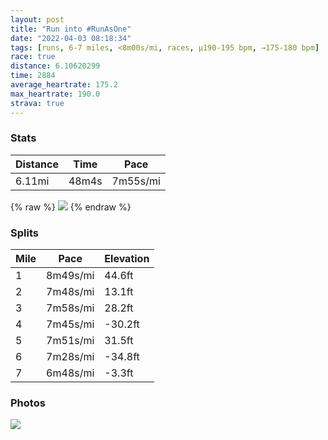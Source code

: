 ```yaml
---
layout: post
title: "Run into #RunAsOne"
date: "2022-04-03 08:18:34"
tags: [runs, 6-7 miles, <8m00s/mi, races, μ190-195 bpm, →175-180 bpm]
race: true
distance: 6.10620299
time: 2884
average_heartrate: 175.2
max_heartrate: 190.0
strava: true
---
```


### Stats

| Distance | Time | Pace |
|----------|------|------|
|6.11mi|48m4s|7m55s/mi|

{% raw %}
<img src='https://maps.googleapis.com/maps/api/staticmap?maptype=roadmap&path=enc:{cwwFvksbMDCx@uBPq@PWDq@?_@EMGOaAu@^c@Nu@GYX[DM@q@BK?SLM\GFFTI@EHBFO?_@b@m@GS]w@Ia@}@{AK?CHqBoAIKgAgCk@w@Ma@yA{@EGCSQIEUGI}@]U[cAYwAeASKaAKWOY?k@Ng@B}@QKa@GM]O?g@e@Iu@k@q@G{@WW_@]UY?[HSIIYg@u@q@g@yAyAKi@w@mAe@IUUe@[e@CYYU[SKs@AIGS]QSMYOiBi@KMU]Sw@Ew@Pg@Ki@_@e@Uw@KEi@?MEOUWSCWUIa@s@mA_@}@Mm@Sg@]i@GA_@]Ag@@w@De@Pq@^mB?{@Es@AaADg@|@eBl@kBFcB?q@Um@k@w@sBy@iBiAo@YiB}Ao@eASWUc@COKyABu@Pg@j@iANo@H}@M{@Uq@o@oAy@s@{Am@e@Ws@cA}AwD[_@kC{AgASi@Aq@HqAl@g@Ns@BYKs@{@iA{@GIYc@[kAUq@We@[][IoBRs@]k@SuD_AuBiAqAoA{@mA{AcB_@WgEkBg@]iAeAo@uAUw@S_AGk@CeA@k@NsBGgAKg@u@gA_@a@i@a@gAk@c@_@wAaAYKeAw@o@_@wB_Bs@a@{B{Au@]cBqAq@a@y@_@e@Gi@EmBHe@Kc@Ss@I_ANi@VeAv@UF_A@_@Is@c@cCkB{BmB]_@Ye@qAsA}@o@[KwARk@@wD_@Q@]\Ox@Bz@Pr@|@dBj@tAHVV`BAxAM|@Ux@Sj@c@f@[h@If@Zb@x@tD\hATd@JNTd@b@d@xAv@`Bl@nAl@j@Pp@h@h@j@n@nAPp@\`A\Xt@b@b@Hl@?tAMb@Hh@T^`@\l@XnAd@tCh@xA`@j@h@f@lA`AlBdAzAV|A?`AQzBu@^Gz@@h@NVJz@j@jAtAh@p@Xj@l@`B`@p@l@d@p@NZ@fCMl@Bp@Tf@`@n@x@pAjC\l@Z`@rAvAv@l@tAvAb@n@pA~C`@x@~@bAt@b@fBTr@?tBQ`CAz@Nd@VHHb@r@DANs@p@kB~@oA`@_A&key=AIzaSyC1MId7bFpkLXNAaYhBSTb8jLyiSqzbDtM&size=800x800&markers=color:yellow|label:S|40.75598,-73.99628&markers=color:green|label:F|40.77385999999997,-73.97299'>
{% endraw %}

### Splits

| Mile | Pace | Elevation |
|------|------|-----------|
|1|8m49s/mi|44.6ft|
|2|7m48s/mi|13.1ft|
|3|7m58s/mi|28.2ft|
|4|7m45s/mi|-30.2ft|
|5|7m51s/mi|31.5ft|
|6|7m28s/mi|-34.8ft|
|7|6m48s/mi|-3.3ft|

### Photos
<img src='https://dgtzuqphqg23d.cloudfront.net/TxtYnnq5r73e--nUTCDQQjB5o5k3CiCmodykbCAlJH0-592x768.jpg'>
